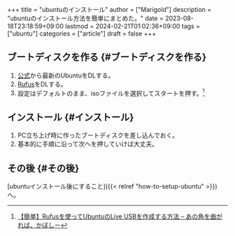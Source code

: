 +++
title = "ubuntuのインストール"
author = ["Marigold"]
description = "ubuntuのインストール方法を簡単にまとめた。"
date = 2023-08-18T23:18:59+09:00
lastmod = 2024-02-21T01:02:36+09:00
tags = ["ubuntu"]
categories = ["article"]
draft = false
+++

## ブートディスクを作る {#ブートディスクを作る}

1.  [公式](https://jp.ubuntu.com/download)から最新のUbuntuをDLする。
2.  [Rufus](https://rufus.ie/ja/)をDLする。
3.  設定はデフォルトのまま、isoファイルを選択してスタートを押す。[^fn:1]


## インストール {#インストール}

1.  PC立ち上げ時に作ったブートディスクを差し込んでおく。
2.  基本的に手順に沿って次へを押していけば大丈夫。


## その後 {#その後}

[ubuntuインストール後にすること]({{< relref "how-to-setup-ubuntu" >}})へ。

[^fn:1]: [【簡単】Rufusを使ってUbuntuのLive USBを作成する方法 – あの角を曲がれば、かぼしー](https://blog.kabocy.com/linux/5806/)
